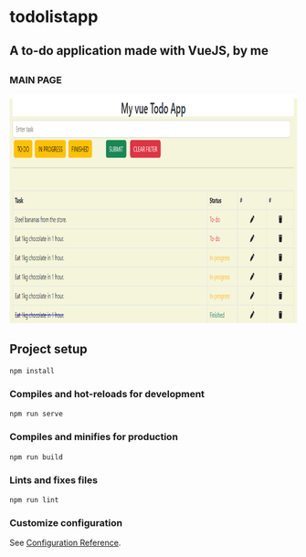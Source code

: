 # todolistapp

<h2> A to-do application made with VueJS, by me <h2>

<h3> MAIN PAGE </h3>
<img style="width:800px;height:400px" src=screenshots/main.png>

## Project setup
```
npm install
```

### Compiles and hot-reloads for development
```
npm run serve
```

### Compiles and minifies for production
```
npm run build
```

### Lints and fixes files
```
npm run lint
```

### Customize configuration
See [Configuration Reference](https://cli.vuejs.org/config/).
